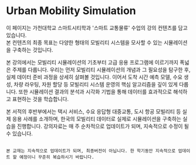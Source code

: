# Urban Mobility Simulation

이 페이지는 가천대학교 스마트시티학과 '스마트 교통물류' 수업의 강의 컨텐츠를 담고 있습니다.  
본 컨텐츠의 최종 목표는 다양한 형태의 모빌리티 시스템을 모사할 수 있는 시뮬레이션을 구축하는 것입니다.

본 강의에서는 모빌리티 시뮬레이션의 기초부터 고급 응용 프로그램에 이르기까지 폭넓은 주제를 다룹니다. 우리는 먼저 모빌리티 시뮬레이션의 개념과 그 필요성을 탐구한 후, 실제 데이터 준비 과정을 상세히 살펴볼 것입니다. 이어서 도착 시간 예측 모델, 수요 생성, 차량 라우팅, 자원 할당 등 모빌리티 시스템 운영의 핵심 알고리즘을 깊이 있게 다룹니다. 또한 시뮬레이션 결과의 분석과 시각화 기법을 통해 데이터를 효과적으로 해석하고 표현하는 것을 학습합니다. 

본 서적의 후반부에서는 택시 서비스, 수요 응답형 대중교통, 도시 항공 모빌리티 등 실제 응용 사례를 소개하며, 한국의 모빌리티 데이터로 실제로 시뮬레이션을 구축하는 실습을 진행합니다. 강의자료는 매 주 순차적으로 업데이트가 되며, 지속적으로 수정이 될 수 있습니다. 

```{tableofcontents}
```

```{note}
본 교재는 지속적으로 업데이트가 되며, 최종버전이 아닙니다. 한 학기동안 지속적으로 업데이트 할 예정이니 꾸준히 복습하시기 바랍니다. 
```